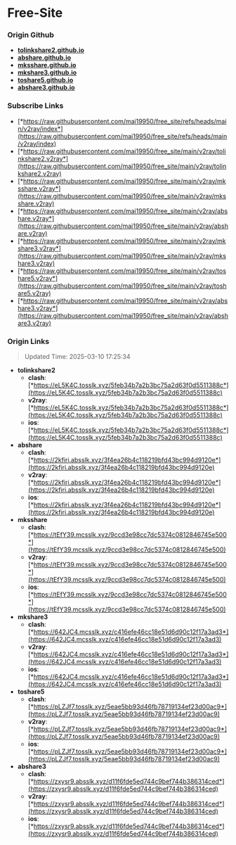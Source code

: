 # Free-Site

### Origin Github

- [**tolinkshare2.github.io**](https://github.com/tolinkshare2/tolinkshare2.github.io)
- [**abshare.github.io**](https://github.com/abshare/abshare.github.io)
- [**mksshare.github.io**](https://github.com/mksshare/mksshare.github.io)
- [**mkshare3.github.io**](https://github.com/mkshare3/mkshare3.github.io)
- [**toshare5.github.io**](https://github.com/toshare5/toshare5.github.io)
- [**abshare3.github.io**](https://github.com/abshare3/abshare3.github.io)

### Subscribe Links

- [*https://raw.githubusercontent.com/mai19950/free_site/refs/heads/main/v2ray/index*](https://raw.githubusercontent.com/mai19950/free_site/refs/heads/main/v2ray/index)
- [*https://raw.githubusercontent.com/mai19950/free_site/main/v2ray/tolinkshare2.v2ray*](https://raw.githubusercontent.com/mai19950/free_site/main/v2ray/tolinkshare2.v2ray)
- [*https://raw.githubusercontent.com/mai19950/free_site/main/v2ray/mksshare.v2ray*](https://raw.githubusercontent.com/mai19950/free_site/main/v2ray/mksshare.v2ray)
- [*https://raw.githubusercontent.com/mai19950/free_site/main/v2ray/abshare.v2ray*](https://raw.githubusercontent.com/mai19950/free_site/main/v2ray/abshare.v2ray)
- [*https://raw.githubusercontent.com/mai19950/free_site/main/v2ray/mkshare3.v2ray*](https://raw.githubusercontent.com/mai19950/free_site/main/v2ray/mkshare3.v2ray)
- [*https://raw.githubusercontent.com/mai19950/free_site/main/v2ray/toshare5.v2ray*](https://raw.githubusercontent.com/mai19950/free_site/main/v2ray/toshare5.v2ray)
- [*https://raw.githubusercontent.com/mai19950/free_site/main/v2ray/abshare3.v2ray*](https://raw.githubusercontent.com/mai19950/free_site/main/v2ray/abshare3.v2ray)

### Origin Links

> Updated Time: 2025-03-10 17:25:34

- **tolinkshare2**
  - **clash**: [*https://eL5K4C.tosslk.xyz/5feb34b7a2b3bc75a2d63f0d5511388c*](https://eL5K4C.tosslk.xyz/5feb34b7a2b3bc75a2d63f0d5511388c)
  - **v2ray**: [*https://eL5K4C.tosslk.xyz/5feb34b7a2b3bc75a2d63f0d5511388c*](https://eL5K4C.tosslk.xyz/5feb34b7a2b3bc75a2d63f0d5511388c)
  - **ios**: [*https://eL5K4C.tosslk.xyz/5feb34b7a2b3bc75a2d63f0d5511388c*](https://eL5K4C.tosslk.xyz/5feb34b7a2b3bc75a2d63f0d5511388c)
- **abshare**
  - **clash**: [*https://2kfiri.absslk.xyz/3f4ea26b4c118219bfd43bc994d9120e*](https://2kfiri.absslk.xyz/3f4ea26b4c118219bfd43bc994d9120e)
  - **v2ray**: [*https://2kfiri.absslk.xyz/3f4ea26b4c118219bfd43bc994d9120e*](https://2kfiri.absslk.xyz/3f4ea26b4c118219bfd43bc994d9120e)
  - **ios**: [*https://2kfiri.absslk.xyz/3f4ea26b4c118219bfd43bc994d9120e*](https://2kfiri.absslk.xyz/3f4ea26b4c118219bfd43bc994d9120e)
- **mksshare**
  - **clash**: [*https://tEfY39.mcsslk.xyz/9ccd3e98cc7dc5374c0812846745e500*](https://tEfY39.mcsslk.xyz/9ccd3e98cc7dc5374c0812846745e500)
  - **v2ray**: [*https://tEfY39.mcsslk.xyz/9ccd3e98cc7dc5374c0812846745e500*](https://tEfY39.mcsslk.xyz/9ccd3e98cc7dc5374c0812846745e500)
  - **ios**: [*https://tEfY39.mcsslk.xyz/9ccd3e98cc7dc5374c0812846745e500*](https://tEfY39.mcsslk.xyz/9ccd3e98cc7dc5374c0812846745e500)
- **mkshare3**
  - **clash**: [*https://642JC4.mcsslk.xyz/c416efe46cc18e51d6d90c12f17a3ad3*](https://642JC4.mcsslk.xyz/c416efe46cc18e51d6d90c12f17a3ad3)
  - **v2ray**: [*https://642JC4.mcsslk.xyz/c416efe46cc18e51d6d90c12f17a3ad3*](https://642JC4.mcsslk.xyz/c416efe46cc18e51d6d90c12f17a3ad3)
  - **ios**: [*https://642JC4.mcsslk.xyz/c416efe46cc18e51d6d90c12f17a3ad3*](https://642JC4.mcsslk.xyz/c416efe46cc18e51d6d90c12f17a3ad3)
- **toshare5**
  - **clash**: [*https://pLZJf7.tosslk.xyz/5eae5bb93d46fb78719134ef23d00ac9*](https://pLZJf7.tosslk.xyz/5eae5bb93d46fb78719134ef23d00ac9)
  - **v2ray**: [*https://pLZJf7.tosslk.xyz/5eae5bb93d46fb78719134ef23d00ac9*](https://pLZJf7.tosslk.xyz/5eae5bb93d46fb78719134ef23d00ac9)
  - **ios**: [*https://pLZJf7.tosslk.xyz/5eae5bb93d46fb78719134ef23d00ac9*](https://pLZJf7.tosslk.xyz/5eae5bb93d46fb78719134ef23d00ac9)
- **abshare3**
  - **clash**: [*https://zxysr9.absslk.xyz/d11f6fde5ed744c9bef744b386314ced*](https://zxysr9.absslk.xyz/d11f6fde5ed744c9bef744b386314ced)
  - **v2ray**: [*https://zxysr9.absslk.xyz/d11f6fde5ed744c9bef744b386314ced*](https://zxysr9.absslk.xyz/d11f6fde5ed744c9bef744b386314ced)
  - **ios**: [*https://zxysr9.absslk.xyz/d11f6fde5ed744c9bef744b386314ced*](https://zxysr9.absslk.xyz/d11f6fde5ed744c9bef744b386314ced)
